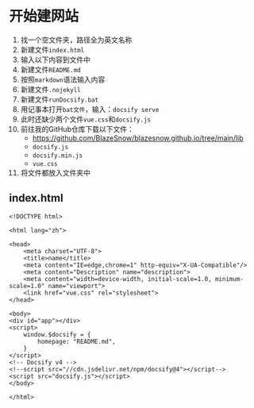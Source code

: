 # 开始建网站

1. 找一个空文件夹，路径全为英文名称
2. 新建文件```index.html```
3. 输入以下内容到文件中
4. 新建文件```README.md```
5. 按照```markdown```语法输入内容
6. 新建文件```.nojekyll```
7. 新建文件```runDocsify.bat```
8. 用记事本打开```bat文件```，输入：```docsify serve```
9. 此时还缺少两个文件```vue.css```和```docsify.js```
10. 前往我的GitHub仓库下载以下文件：
	- <https://github.com/BlazeSnow/blazesnow.github.io/tree/main/lib>
	- ```docsify.js```
	- ```docsify.min.js```
	- ```vue.css```
11. 将文件都放入文件夹中

## index.html

```
<!DOCTYPE html>

<html lang="zh">

<head>
    <meta charset="UTF-8">
    <title>name</title>
    <meta content="IE=edge,chrome=1" http-equiv="X-UA-Compatible"/>
    <meta content="Description" name="description">
    <meta content="width=device-width, initial-scale=1.0, minimum-scale=1.0" name="viewport">
    <link href="vue.css" rel="stylesheet">
</head>

<body>
<div id="app"></div>
<script>
    window.$docsify = {
        homepage: "README.md",
    }
</script>
<!-- Docsify v4 -->
<!--script src="//cdn.jsdelivr.net/npm/docsify@4"></script-->
<script src="docsify.js"></script>
</body>

</html>
```